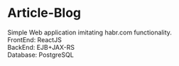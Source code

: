 # Article-Blog
Simple Web application imitating habr.com functionality. <br />
FrontEnd: ReactJS <br />
BackEnd: EJB+JAX-RS <br />
Database: PostgreSQL <br />
